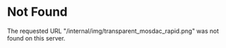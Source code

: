 # Not Found
The requested URL "/internal/img/transparent_mosdac_rapid.png" was not found on this server.
